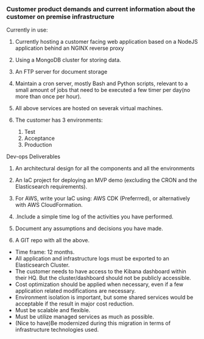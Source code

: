 ### Customer product demands and current information about the customer on premise infrastructure

Currently in use:

1. Currently hosting a customer facing web application based on a NodeJS application behind an NGINX reverse proxy
2. Using a MongoDB cluster for storing data. 
3. An FTP server for document storage

1. Maintain a cron server, mostly Bash and Python scripts, relevant to a small amount of jobs that need to be executed a few timer per day(no more than once per hour).
2. All above services are hosted on severak virtual machines.
3. The customer has 3 environments:
    1. Test
    2. Acceptance 
    3. Production
    
Dev-ops Deliverables

1. An architectural design for all the components and all the environments
2. An IaC project for deploying an MVP demo (excluding the CRON and the Elasticsearch requirements).
3. For AWS, write your IaC using: AWS CDK (Preferrred), or alternatively with AWS CloudFormation.
4. .Include a simple time log of the activities you have performed.
5. Document any assumptions and decisions you have made.

1. A GIT repo with all the above.

- Time frame: 12 months.
- All application and infrastructure logs must be exported to an Elasticsearch Cluster.
- The customer needs to have access to the Kibana dashboard within their HQ. But the cluster/dashboard should not be publicly accessible.
- Cost optimization should be applied when necessary, even if a few application related modifications are necessary.
- Environment isolation is important, but some shared services would be acceptable if the result in major cost reduction.
- Must be scalable and flexible.
- Must be utilize managed services as much as possible.
- (Nice to have)Be modernized during this migration in terms of infrastructure technologies used.

